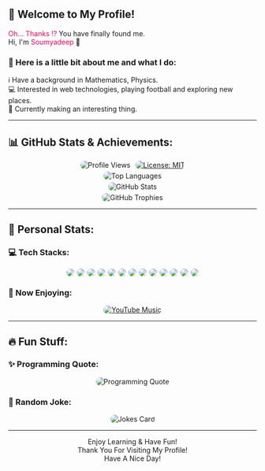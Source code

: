 <h2>&#128640; Welcome to My Profile!</h2>
<p>
	<span style="color: #FA005C;">Oh... Thanks &#8265;</span> You have finally found me.<br>
	Hi, I'm <span style="color: #FA005C;">Soumyadeep</span> &#128075;<br>
	<h3>&#128160; Here is a little bit about me and what I do:</h3>
	&#8505;&#65039; Have a background in Mathematics, Physics.<br>
	&#128187; Interested in web technologies, playing football and exploring new places.<br>
	&#127919; Currently making an interesting thing.<br>
</p>
<hr style="border-color: #FA005C;">
<h2>&#128202; GitHub Stats & Achievements:</h2>
<div style="display: flex; justify-content: center; flex-wrap: wrap; align-items: center; margin: 5px;">
	<a>
		<img src="https://komarev.com/ghpvc/?username=onesoumyadeep&label=Profile%20Views&color=0e75b6&style=flat" alt="Profile Views" style="max-width: 100%; height: auto; border-radius: 20px; margin: 0 5px 0 5px;">
	</a>
	<a href="https://github.com/OneSoumyadeep/onesoumyadeep.github.io?tab=MIT-1-ov-file">
		<img src="https://img.shields.io/badge/License-MIT-green.svg" alt="License: MIT" style="max-width: 100%; height: auto; border-radius: 20px; margin: 0 5px 0 5px;">
	</a>
</div>
<div style="display: flex; justify-content: center; flex-wrap: wrap; align-items: center; margin: 5px;">
	<img src="https://github-readme-stats.vercel.app/api/top-langs?username=onesoumyadeep&show_icons=true&locale=en&layout=donut&theme=ambient_gradient" alt="Top Languages" style="max-width: 100%; height: auto; border-radius: 20px;">
</div>
<div style="display: flex; justify-content: center; flex-wrap: wrap; align-items: center; margin: 5px;">
	<img src="https://github-readme-stats.vercel.app/api?username=onesoumyadeep&show_icons=true&locale=en&theme=ambient_gradient" alt="GitHub Stats" style="max-width: 100%; height: auto; border-radius: 20px;">
</div>
<div style="display: flex; justify-content: center; flex-wrap: wrap; align-items: center; margin: 5px;">
	<img src="https://github-profile-trophy.vercel.app/?username=onesoumyadeep&theme=dark&column=4&margin-w=5&margin-h=5" alt="GitHub Trophies" style="max-width: 100%; height: auto; border-radius: 20px;">
</div>
<hr style="border-color: #FA005C;">
<h2>&#128304; Personal Stats:</h2>
<h3>&#128187; Tech Stacks:</h3>
<div style="display: flex; justify-content: center; flex-wrap: wrap; align-items: center; margin: 5px; gap: 5px;">
	<img src="https://img.shields.io/badge/c-%2300599C.svg?style=for-the-badge&logo=c&logoColor=white" style="max-width: 100%; height: auto; border-radius: 20px;" />
<img src="https://img.shields.io/badge/python-3670A0?style=for-the-badge&logo=python&logoColor=ffdd54" style="max-width: 100%; height: auto; border-radius: 20px;" />
<img src="https://img.shields.io/badge/html5-%23E34F26.svg?style=for-the-badge&logo=html5&logoColor=white" style="max-width: 100%; height: auto; border-radius: 20px;" />
<img src="https://img.shields.io/badge/css3-%231572B6.svg?style=for-the-badge&logo=css3&logoColor=white" style="max-width: 100%; height: auto; border-radius: 20px;" />
<img src="https://img.shields.io/badge/markdown-%23000000.svg?style=for-the-badge&logo=markdown&logoColor=white" style="max-width: 100%; height: auto; border-radius: 20px;" />
<img src="https://img.shields.io/badge/github-%23121011.svg?style=for-the-badge&logo=github&logoColor=white" style="max-width: 100%; height: auto; border-radius: 20px;" />
<img src="https://img.shields.io/badge/javascript-%23323330.svg?style=for-the-badge&logo=javascript&logoColor=%23F7DF1E" style="max-width: 100%; height: auto; border-radius: 20px;" />
<img src="https://img.shields.io/badge/latex-%23008080.svg?style=for-the-badge&logo=latex&logoColor=white" style="max-width: 100%; height: auto; border-radius: 20px;" />
<img src="https://img.shields.io/badge/Visual%20Studio%20Code-0078d7.svg?style=for-the-badge&logo=visual-studio-code&logoColor=white" style="max-width: 100%; height: auto; border-radius: 20px;" />
<img src="https://img.shields.io/badge/Replit-DD1200?style=for-the-badge&logo=Replit&logoColor=white" style="max-width: 100%; height: auto; border-radius: 20px;" />
<img src="https://img.shields.io/badge/Google%20Colab-%23F9A825.svg?style=for-the-badge&logo=googlecolab&logoColor=white" style="max-width: 100%; height: auto; border-radius: 20px;" />
<img src="https://img.shields.io/badge/opencv-%23white.svg?style=for-the-badge&logo=opencv&logoColor=white" style="max-width: 100%; height: auto; border-radius: 20px;" />
<img src="https://img.shields.io/badge/pythonanywhere-%232F9FD7.svg?style=for-the-badge&logo=pythonanywhere&logoColor=151515" style="max-width: 100%; height: auto; border-radius: 20px;" />
</div>
<h3>&#127925; Now Enjoying:</h3>
<div style="display: flex; justify-content: center; flex-wrap: wrap; align-items: center; margin: 5px;">
<a href="https://music.youtube.com/playlist?list=RDATjuUCctbwgtL7wRURS-SZxbRNqQ&playnext=1&si=BN5c9Qa8Le2S5Omk">
<img src="https://img.shields.io/badge/YouTube%20Music-Now%20Playing-red?style=for-the-badge&logo=youtubemusic&logoColor=white" alt="YouTube Music" style="max-width: 100%; height: auto; border-radius: 20px;">
</a>
</div>
<hr style="border-color: #FA005C;">
<h2>&#128293; Fun Stuff:</h2>
<h3>&#10024; Programming Quote:</h3>
<div style="display: flex; justify-content: center; flex-wrap: wrap; align-items: center; margin: 5px;">
<img src="https://quotes-github-readme.vercel.app/api?theme=dark" alt="Programming Quote" style="max-width: 100%; height: auto; border-radius: 20px;">
</div>
<h3>&#129315; Random Joke:</h3>
<div style="display: flex; justify-content: center; flex-wrap: wrap; align-items: center; margin: 5px;">
<img src="https://readme-jokes.vercel.app/api?hideBorder&theme=merko" alt="Jokes Card" style="max-width: 100%; height: auto; border-radius: 10px;" />
</div>
<hr style="border-color: #FA005C;">
<p style="text-align: center;">
Enjoy Learning & Have Fun!<br>
Thank You For Visiting My Profile!<br>
Have A Nice Day!
</p>
